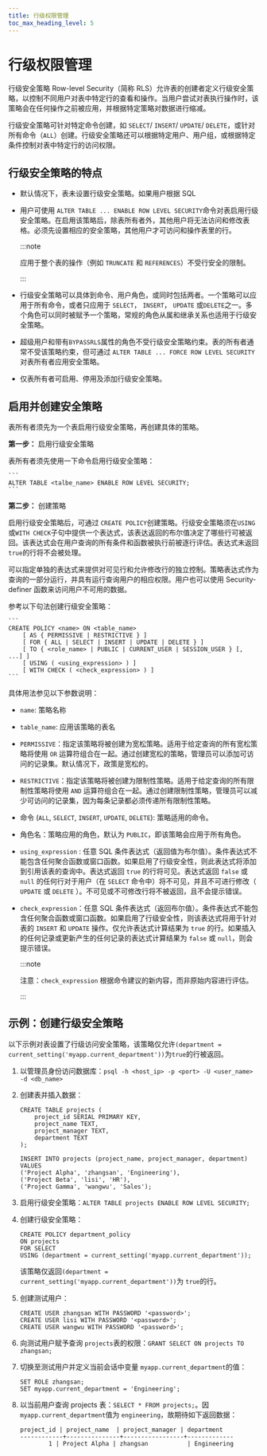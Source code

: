 ```yaml
---
title: 行级权限管理
toc_max_heading_level: 5
---
```


# 行级权限管理

行级安全策略 Row-level Security（简称 RLS）允许表的创建者定义行级安全策略，以控制不同用户对表中特定行的查看和操作。当用户尝试对表执行操作时，该策略会在任何操作之前被应用，并根据特定策略对数据进行缩减。

行级安全策略可针对特定命令创建，如 `SELECT`/ `INSERT`/ `UPDATE`/ `DELETE`，或针对所有命令（`ALL`）创建。行级安全策略还可以根据特定用户、用户组，或根据特定条件控制对表中特定行的访问权限。

## 行级安全策略的特点

- 默认情况下，表未设置行级安全策略。如果用户根据 SQL 

- 用户可使用 `ALTER TABLE ... ENABLE ROW LEVEL SECURITY`命令对表启用行级安全策略。在启用该策略后，除表所有者外，其他用户将无法访问和修改表格。必须先设置相应的安全策略，其他用户才可访问和操作表里的行。

    :::note

    应用于整个表的操作（例如 `TRUNCATE` 和 `REFERENCES`）不受行安全的限制。

    :::

-   行级安全策略可以具体到命令、用户角色，或同时包括两者。一个策略可以应用于所有命令，或者只应用于 `SELECT`， `INSERT`， `UPDATE` 或`DELETE`之一。多个角色可以同时被赋予一个策略，常规的角色从属和继承关系也适用于行级安全策略。

-   超级用户和带有`BYPASSRLS`属性的角色不受行级安全策略约束。表的所有者通常不受该策略约束，但可通过 `ALTER TABLE ... FORCE ROW LEVEL SECURITY`对表所有者应用安全策略。

-   仅表所有者可启用、停用及添加行级安全策略。

## 启用并创建安全策略

表所有者须先为一个表启用行级安全策略，再创建具体的策略。

**第一步：** 启用行级安全策略

表所有者须先使用一下命令启用行级安全策略：

    ```
    ALTER TABLE <talbe_name> ENABLE ROW LEVEL SECURITY;
    ```
    
**第二步：** 创建策略

启用行级安全策略后，可通过 `CREATE POLICY`创建策略。行级安全策略须在`USING`或`WITH CHECK`子句中提供一个表达式，该表达返回的布尔值决定了哪些行可被返回。该表达式会在用户查询的所有条件和函数被执行前被逐行评估。表达式未返回 `true`的行将不会被处理。

可以指定单独的表达式来提供对可见行和允许修改行的独立控制。策略表达式作为查询的一部分运行，并具有运行查询用户的相应权限。用户也可以使用 Security-definer 函数来访问用户不可用的数据。

参考以下句法创建行级安全策略：

    ```
    CREATE POLICY <name> ON <table_name>
        [ AS { PERMISSIVE | RESTRICTIVE } ]
        [ FOR { ALL | SELECT | INSERT | UPDATE | DELETE } ]
        [ TO { <role_name> | PUBLIC | CURRENT_USER | SESSION_USER } [, ...] ]
        [ USING ( <using_expression> ) ]
        [ WITH CHECK ( <check_expression> ) ]
    ```

具体用法参见以下参数说明：

- `name`: 策略名称

- `table_name`: 应用该策略的表名

- `PERMISSIVE`：指定该策略将被创建为宽松策略。适用于给定查询的所有宽松策略将使用 `OR` 运算符组合在一起。通过创建宽松的策略，管理员可以添加可访问的记录集。默认情况下，政策是宽松的。

- `RESTRICTIVE`：指定该策略将被创建为限制性策略。适用于给定查询的所有限制性策略将使用 `AND` 运算符组合在一起。通过创建限制性策略，管理员可以减少可访问的记录集，因为每条记录都必须传递所有限制性策略。

- 命令 (`ALL`, `SELECT`, `INSERT`, `UPDATE`, `DELETE`): 策略适用的命令。

- 角色名：策略应用的角色，默认为 `PUBLIC`，即该策略会应用于所有角色。

- `using_expression` : 任意 SQL 条件表达式（返回值为布尔值）。条件表达式不能包含任何聚合函数或窗口函数。如果启用了行级安全性，则此表达式将添加到引用该表的查询中。表达式返回 `true` 的行将可见。表达式返回 `false` 或 `null` 的任何行对于用户（在 `SELECT` 命令中）将不可见，并且不可进行修改（ `UPDATE` 或 `DELETE` ）。不可见或不可修改行将不被返回，且不会提示错误。

- `check_expression`：任意 SQL 条件表达式（返回布尔值）。条件表达式不能包含任何聚合函数或窗口函数。如果启用了行级安全性，则该表达式将用于针对表的 `INSERT` 和 `UPDATE` 操作。仅允许表达式计算结果为 `true` 的行。如果插入的任何记录或更新产生的任何记录的表达式计算结果为 `false` 或 `null`，则会提示错误。

    :::note

    注意：`check_expression` 根据命令建议的新内容，而非原始内容进行评估。

    :::

## 示例：创建行级安全策略

以下示例对表设置了行级访问安全策略，该策略仅允许`(department = current_setting('myapp.current_department'))`为`true`的行被返回。

1. 以管理员身份访问数据库：`psql -h <host_ip> -p <port> -U <user_name> -d <db_name>`
2. 创建表并插入数据：

    ```
    CREATE TABLE projects (
        project_id SERIAL PRIMARY KEY,
        project_name TEXT,
        project_manager TEXT,
        department TEXT
    );

    INSERT INTO projects (project_name, project_manager, department) VALUES
    ('Project Alpha', 'zhangsan', 'Engineering'),
    ('Project Beta', 'lisi', 'HR'),
    ('Project Gamma', 'wangwu', 'Sales');
    ```
3. 启用行级安全策略：`ALTER TABLE projects ENABLE ROW LEVEL SECURITY;`
4. 创建行级安全策略：

    ```
    CREATE POLICY department_policy
    ON projects
    FOR SELECT
    USING (department = current_setting('myapp.current_department'));
    ```
    该策略仅返回`(department = current_setting('myapp.current_department'))`为 `true`的行。
5. 创建测试用户：
    ```
    CREATE USER zhangsan WITH PASSWORD '<password>';
    CREATE USER lisi WITH PASSWORD '<password>';
    CREATE USER wangwu WITH PASSWORD '<password>';
    ```
6. 向测试用户赋予查询 `projects`表的权限：`GRANT SELECT ON projects TO zhangsan;`
7. 切换至测试用户并定义当前会话中变量 `myapp.current_department`的值：

    ```
    SET ROLE zhangsan;
    SET myapp.current_department = 'Engineering';
    ```
8. 以当前用户查询 projects 表：`SELECT * FROM projects;`。因`myapp.current_department`值为 `engineering`，故期待如下返回数据：

    ```
    project_id | project_name  | project_manager | department
    ------------+---------------+-----------------+-------------
            1 | Project Alpha | zhangsan           | Engineering
    ```